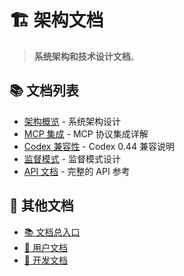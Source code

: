 # 🏗️ 架构文档

> **系统架构和技术设计文档**。

## 📚 文档列表

- [架构概览](overview.md) - 系统架构设计
- [MCP 集成](mcp-integration.md) - MCP 协议集成详解
- [Codex 兼容性](codex-0.44-compatibility.md) - Codex 0.44 兼容说明
- [监督模式](supervision-patterns.md) - 监督模式设计
- [API 文档](api/) - 完整的 API 参考

## 🔗 其他文档

- [📚 文档总入口](../README.md)
- [👤 用户文档](../user/README.md)
- [🔧 开发文档](../developer/README.md)
